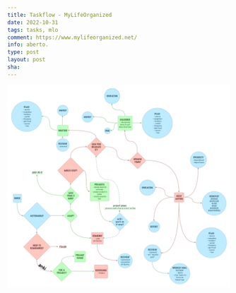 ```yaml
---
title: Taskflow - MyLifeOrganized
date: 2022-10-31
tags: tasks, mlo
comment: https://www.mylifeorganized.net/
info: aberto.
type: post
layout: post
sha: 
---
```


[![MyLifeOrganized](https://raw.githubusercontent.com/marioseixas/marioseixas.github.io/main/assets/MLO%20-%20gtd.png "MyLifeOrganized")](https://raw.githubusercontent.com/marioseixas/marioseixas.github.io/main/assets/MLO%20-%20gtd.png "MyLifeOrganized")
